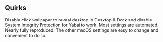 ## Quirks
Disable click wallpaper to reveal desktop in Desktop & Dock and disable System Integrity Protection for Yabai to work.
Most settings are automated. Nearly fully reproduced. The other macOS settings are easy to change and convenient to do so.
